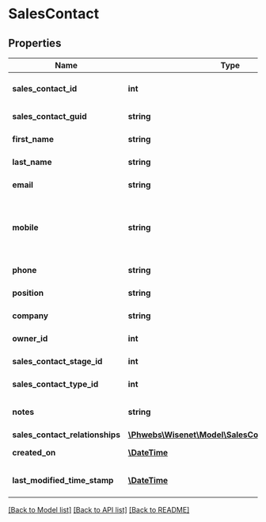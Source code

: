 # SalesContact

## Properties
Name | Type | Description | Notes
------------ | ------------- | ------------- | -------------
**sales_contact_id** | **int** | Primary Id for sales contact that is auto generated | [optional] 
**sales_contact_guid** | **string** | The GUID of the sales contact | [optional] 
**first_name** | **string** | First Name of the sales contact | [optional] 
**last_name** | **string** | Last Name of the sales contact | [optional] 
**email** | **string** | Email of the sales contact | [optional] 
**mobile** | **string** | Mobile Number of the sales contact. Accepts numbers only. International format is preferable eg. +614xxxxxxxxx\&quot;. | [optional] 
**phone** | **string** | Phone Number of the sales contact | [optional] 
**position** | **string** | Position of the sales contact | [optional] 
**company** | **string** | Company of the sales contact | [optional] 
**owner_id** | **int** | See entity SalesPersons | [optional] 
**sales_contact_stage_id** | **int** | See combo SalesContactStages | [optional] 
**sales_contact_type_id** | **int** | See combo SalesContactTypes | [optional] 
**notes** | **string** | Any additional notes related to the sales contact | [optional] 
**sales_contact_relationships** | [**\Phwebs\Wisenet\Model\SalesContactRelationship[]**](SalesContactRelationship.md) |  | [optional] 
**created_on** | [**\DateTime**](\DateTime.md) | Date when the sales contact was created | [optional] 
**last_modified_time_stamp** | [**\DateTime**](\DateTime.md) | Date when the sales contact was last modified | [optional] 

[[Back to Model list]](../../README.md#documentation-for-models) [[Back to API list]](../../README.md#documentation-for-api-endpoints) [[Back to README]](../../README.md)

